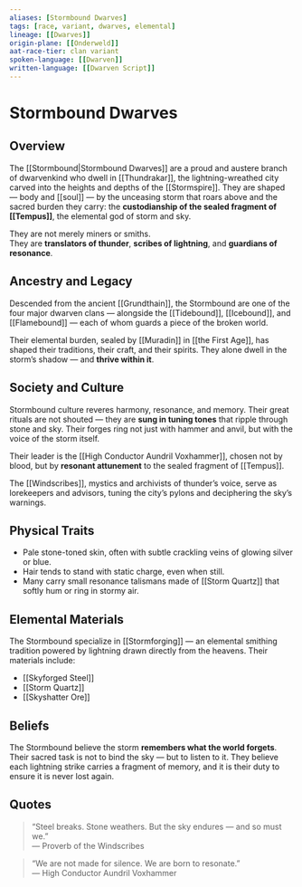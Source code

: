```yaml
---
aliases: [Stormbound Dwarves]
tags: [race, variant, dwarves, elemental]
lineage: [[Dwarves]]
origin-plane: [[Onderweld]]
aat-race-tier: clan variant
spoken-language: [[Dwarven]]
written-language: [[Dwarven Script]]
---
```


# Stormbound Dwarves

## Overview  
The [[Stormbound|Stormbound Dwarves]] are a proud and austere branch of dwarvenkind who dwell in [[Thundrakar]], the lightning-wreathed city carved into the heights and depths of the [[Stormspire]]. They are shaped — body and [[soul]] — by the unceasing storm that roars above and the sacred burden they carry: the **custodianship of the sealed fragment of [[Tempus]]**, the elemental god of storm and sky.

They are not merely miners or smiths.  
They are **translators of thunder**, **scribes of lightning**, and **guardians of resonance**.

## Ancestry and Legacy  
Descended from the ancient [[Grundthain]], the Stormbound are one of the four major dwarven clans — alongside the [[Tidebound]], [[Icebound]], and [[Flamebound]] — each of whom guards a piece of the broken world.

Their elemental burden, sealed by [[Muradin]] in [[the First Age]], has shaped their traditions, their craft, and their spirits. They alone dwell in the storm’s shadow — and **thrive within it**.

## Society and Culture  
Stormbound culture reveres harmony, resonance, and memory. Their great rituals are not shouted — they are **sung in tuning tones** that ripple through stone and sky. Their forges ring not just with hammer and anvil, but with the voice of the storm itself.

Their leader is the [[High Conductor Aundril Voxhammer]], chosen not by blood, but by **resonant attunement** to the sealed fragment of [[Tempus]].

The [[Windscribes]], mystics and archivists of thunder’s voice, serve as lorekeepers and advisors, tuning the city’s pylons and deciphering the sky’s warnings.

## Physical Traits  
- Pale stone-toned skin, often with subtle crackling veins of glowing silver or blue.  
- Hair tends to stand with static charge, even when still.  
- Many carry small resonance talismans made of [[Storm Quartz]] that softly hum or ring in stormy air.

## Elemental Materials  
The Stormbound specialize in [[Stormforging]] — an elemental smithing tradition powered by lightning drawn directly from the heavens. Their materials include:

- [[Skyforged Steel]]  
- [[Storm Quartz]]  
- [[Skyshatter Ore]]

## Beliefs  
The Stormbound believe the storm **remembers what the world forgets**. Their sacred task is not to bind the sky — but to listen to it. They believe each lightning strike carries a fragment of memory, and it is their duty to ensure it is never lost again.

## Quotes  
> “Steel breaks. Stone weathers. But the sky endures — and so must we.”  
> — Proverb of the Windscribes

> “We are not made for silence. We are born to resonate.”  
> — High Conductor Aundril Voxhammer
